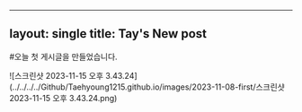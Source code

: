 ----
layout: single
title: Tay's New post
----

#오늘 첫 게시글을 만들었습니다.



![스크린샷 2023-11-15 오후 3.43.24](../../../../Github/Taehyoung1215.github.io/images/2023-11-08-first/스크린샷 2023-11-15 오후 3.43.24.png)
